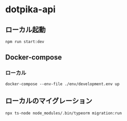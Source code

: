 # dotpika-api
## ローカル起動
```
npm run start:dev
```

## Docker-compose
### ローカル
```
docker-compose --env-file ./env/development.env up
```

## ローカルのマイグレーション
```
npx ts-node node_modules/.bin/typeorm migration:run 
```
